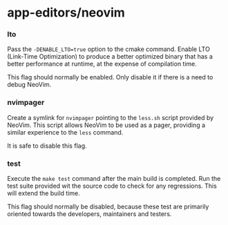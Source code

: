 # app-editors/neovim

### lto
Pass the `-DENABLE_LTO=true` option to the cmake command. Enable LTO (Link-Time Optimization) to produce a better optimized binary that has a better performance at runtime, at the expense of compilation time.

This flag should normally be enabled. Only disable it if there is a need to debug NeoVim.

### nvimpager
Create a symlink for `nvimpager` pointing to the `less.sh` script provided by NeoVim. This script allows NeoVim to be used as a pager, providing a similar experience to the `less` command.

It is safe to disable this flag.

### test
Execute the `make test` command after the main build is completed. Run the test suite provided wit the source code to check for any regressions. This will extend the build time.

This flag should normally be disabled, because these test are primarily oriented towards the developers, maintainers and testers.

